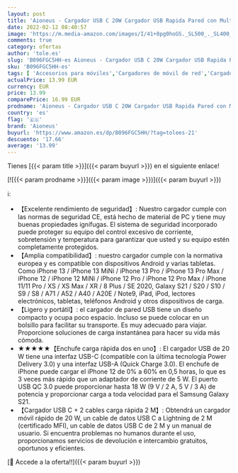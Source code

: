 ```yaml
---
layout: post
title: 'Aioneus - Cargador USB C 20W Cargador USB Rapida Pared con Multiple Carga Rápido Puertos PD3.0&QC3.0 Cable USB C a Lightning 2M para iPhone 12 11 8 SE 2020 X iPad Cable Tipo C para Samsung XiaoMi Huawei P20 P30'
date: 2022-02-12 08:40:57
image: 'https://m.media-amazon.com/images/I/41+8pg0hoGS._SL500_._SL400_.jpg'
comments: true
category: ofertas
author: 'tole.es'
slug: 'B096FGC5HH-es Aioneus - Cargador USB C 20W Cargador USB Rapida Pared con...'
sku: 'B096FGC5HH-es'
tags: [ 'Accesorios para móviles','Cargadores de móvil de red','Cargadores para móviles','Comunicación móvil y accesorios','Electrónica','aioneus','ipad','iphone', ]
actualPrice: 13.99 EUR
currency: EUR
price: 13.99
comparePrice: 16.99 EUR
prodname: 'Aioneus - Cargador USB C 20W Cargador USB Rapida Pared con Multiple Carga Rápido Puertos PD3.0&QC3.0 Cable USB C a Lightning 2M para iPhone 12 11 8 SE 2020 X iPad Cable Tipo C para Samsung XiaoMi Huawei P20 P30'
country: 'es'
flag: '🇪🇸'
brand: 'Aioneus'
buyurl: 'https://www.amazon.es/dp/B096FGC5HH/?tag=tolees-21'
descuento: '17.66'
average: '13.99'
---
```


Tienes [{{< param title >}}]({{< param buyurl >}}) en el siguiente enlace!

[![{{< param prodname >}}]({{< param image >}})]({{< param buyurl >}})

ℹ️:

- 【Excelente rendimiento de seguridad】: Nuestro cargador cumple con las normas de seguridad CE, está hecho de material de PC y tiene muy buenas propiedades ignífugas. El sistema de seguridad incorporado puede proteger su equipo del control excesivo de corriente, sobretensión y temperatura para garantizar que usted y su equipo estén completamente protegidos.
- 【Amplia compatibilidad】: nuestro cargador cumple con la normativa europea y es compatible con dispositivos Android y varias tabletas. Como iPhone 13 / iPhone 13 MiNi / iPhone 13 Pro / iPhone 13 Pro Max / iPhone 12 / iPhone 12 MiNi / iPhone 12 Pro / iPhone 12 Pro Max / iPhone 11/11 Pro / XS / XS Max / XR / 8 Plus / SE 2020, Galaxy S21 / S20 / S10 / S9 / S8 / A71 / A52 / A40 / A20E / Note9, iPad, iPod, lectores electrónicos, tabletas, teléfonos Android y otros dispositivos de carga.
- 【Ligero y portátil】: el cargador de pared USB tiene un diseño compacto y ocupa poco espacio. Incluso se puede colocar en un bolsillo para facilitar su transporte. Es muy adecuado para viajar. Proporcione soluciones de carga instantánea para hacer su vida más cómoda.
- ★★★★★【Enchufe carga rápida dos en uno】: El cargador USB de 20 W tiene una interfaz USB-C (compatible con la última tecnología Power Delivery 3.0) y una interfaz USB-A (Quick Charge 3.0). El enchufe de iPhone puede cargar el iPhone 12 de 0% a 60% en 0,5 horas, lo que es 3 veces más rápido que un adaptador de corriente de 5 W. El puerto USB QC 3.0 puede proporcionar hasta 18 W (9 V / 2 A, 5 V / 3 A) de potencia y proporcionar carga a toda velocidad para el Samsung Galaxy S21.
- 【Cargador USB C + 2 cables carga rápida 2 M】: Obtendrá un cargador móvil rápido de 20 W, un cable de datos USB C a Lightning de 2 M (certificado MFI), un cable de datos USB C de 2 M y un manual de usuario. Si encuentra problemas no humanos durante el uso, proporcionamos servicios de devolución e intercambio gratuitos, oportunos y eficientes.

[🛒 Accede a la oferta!!]({{< param buyurl >}})
